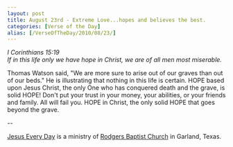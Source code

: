 ```yaml
---
layout: post
title: August 23rd - Extreme Love...hopes and believes the best.
categories: [Verse of the Day]
alias: [/VerseOfTheDay/2010/08/23/]
---
```


_I Corinthians 15:19  
If in this life only we have hope in Christ, we are of all men most
miserable._

Thomas Watson said, "We are more sure to arise out of our graves
than out of our beds." He is illustrating that nothing in this life
is certain. HOPE based upon Jesus Christ, the only One who has
conquered death and the grave, is solid HOPE! Don't put your trust in
your money, your abilities, or your friends and family. All will fail
you. HOPE in Christ, the only solid HOPE that goes beyond the
grave.

 --

<a href=http://jesuseveryday.net>Jesus Every Day</a> is a ministry of <a href=http://rodgersbaptist.net>Rodgers Baptist Church</a> in Garland, Texas.
